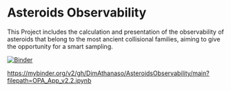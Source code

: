 # Asteroids Observability
This Project includes the calculation and presentation of the observability of asteroids that belong to the most ancient collisional families, aiming to give the opportunity for a smart sampling. 

[![Binder](https://mybinder.org/badge_logo.svg)](https://mybinder.org/v2/gh/DimAthanaso/AsteroidsObservability/main?filepath=OPA_App_v2.2.ipynb)

https://mybinder.org/v2/gh/DimAthanaso/AsteroidsObservability/main?filepath=OPA_App_v2.2.ipynb
